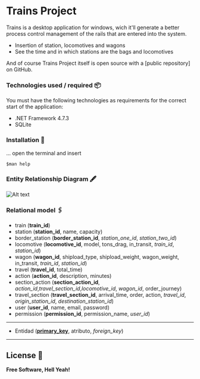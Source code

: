 # Trains Project

Trains is a desktop application for windows, wich it'll generate a better process control management of the rails that are entered into the system.

  - Insertion of station, locomotives and wagons
  - See the time and in which stations are the bags and locomotives

And of course Trains Project itself is open source with a [public repository] on GitHub.

### Technologies used / required 📦

You must have the following technologies as requirements for the correct start of the application:

* .NET Framework 4.7.3
* SQLite

### Installation 🔧

... open the terminal and insert

    $man help

### Entity Relationship Diagram 🖋

![Alt text](https://i.imgur.com/U1QASUs.png "Entity Relationship Diagram")

### Relational model 🖇️

-   train (**train_id**)
-   station (**station_id**, name, capacity)
-   border_station (**border_station_id**, *station_one_id*, *station_two_id*)
-   locomotive (**locomotive_id**, model, tons_drag, in_transit, *train_id*, *station_id*)
-   wagon (**wagon_id**, shipload_type, shipload_weight, wagon_weight, in_transit, *train_id*, *station_id*)
-   travel (**travel_id**, total_time)
-   action (**action_id**, description, minutes)
-   section_action (**section_action_id**, *action_id*,*travel_section_id*,*locomotive_id*, *wagon_id*, order_journey)
-   travel_section (**travel_section_id**, arrival_time, order, action, *travel_id*, *origin_station_id*, *destination_station_id*)
-   user (**user_id**, name, email, password)
-   permission (**permission_id**, permission_name, *user_id*)
---

- Entidad (<u>**primary_key**</u>, atributo, *foreign_key*)

---


License 📝
----
**Free Software, Hell Yeah!**
